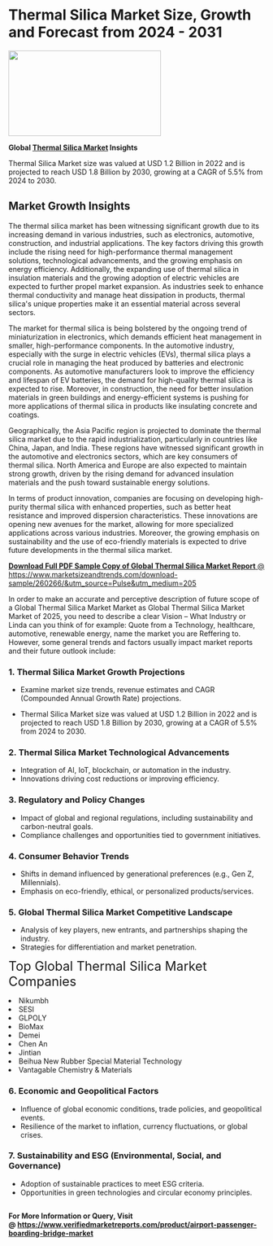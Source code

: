 <H1>Thermal Silica Market Size, Growth and Forecast from 2024 - 2031</H1><img class="aligncenter size-medium wp-image-584254" src="https://thirdeyenews.in/wp-content/uploads/2024/09/Global-Market-Research-300x168.jpeg" alt="" width="300" height="168" /><p><strong>Global&nbsp;<a href="https://www.marketsizeandtrends.com/download-sample/260266/&amp;utm_source=Pulse&amp;utm_medium=205">Thermal Silica Market</a> Insights</strong></p><p>Thermal Silica Market size was valued at USD 1.2 Billion in 2022 and is projected to reach USD 1.8 Billion by 2030, growing at a CAGR of 5.5% from 2024 to 2030.</p><p><h2>Market Growth Insights</h2> <p>The thermal silica market has been witnessing significant growth due to its increasing demand in various industries, such as electronics, automotive, construction, and industrial applications. The key factors driving this growth include the rising need for high-performance thermal management solutions, technological advancements, and the growing emphasis on energy efficiency. Additionally, the expanding use of thermal silica in insulation materials and the growing adoption of electric vehicles are expected to further propel market expansion. As industries seek to enhance thermal conductivity and manage heat dissipation in products, thermal silica's unique properties make it an essential material across several sectors.</p> <p><a href="#"></a></p> <p>The market for thermal silica is being bolstered by the ongoing trend of miniaturization in electronics, which demands efficient heat management in smaller, high-performance components. In the automotive industry, especially with the surge in electric vehicles (EVs), thermal silica plays a crucial role in managing the heat produced by batteries and electronic components. As automotive manufacturers look to improve the efficiency and lifespan of EV batteries, the demand for high-quality thermal silica is expected to rise. Moreover, in construction, the need for better insulation materials in green buildings and energy-efficient systems is pushing for more applications of thermal silica in products like insulating concrete and coatings.</p> <p>Geographically, the Asia Pacific region is projected to dominate the thermal silica market due to the rapid industrialization, particularly in countries like China, Japan, and India. These regions have witnessed significant growth in the automotive and electronics sectors, which are key consumers of thermal silica. North America and Europe are also expected to maintain strong growth, driven by the rising demand for advanced insulation materials and the push toward sustainable energy solutions.</p> <p>In terms of product innovation, companies are focusing on developing high-purity thermal silica with enhanced properties, such as better heat resistance and improved dispersion characteristics. These innovations are opening new avenues for the market, allowing for more specialized applications across various industries. Moreover, the growing emphasis on sustainability and the use of eco-friendly materials is expected to drive future developments in the thermal silica market.</p> <p><a href="#"></p><p><span class=""><strong>Download Full PDF Sample Copy of Global Thermal Silica Market Report</strong> @ <a href="https://www.marketsizeandtrends.com/download-sample/260266/&amp;utm_source=Pulse&amp;utm_medium=205" target="_blank">https://www.marketsizeandtrends.com/download-sample/260266/&amp;utm_source=Pulse&amp;utm_medium=205</a></span></p><p>In order to make an accurate and perceptive description of future scope of a Global&nbsp;Thermal Silica Market Market as Global&nbsp;Thermal Silica Market Market of 2025, you need to describe a clear Vision &ndash; What Industry or Linda can you think of for example: Quote from a Technology, healthcare, automotive, renewable energy, name the market you are Reffering to. However, some general trends and factors usually impact market reports and their future outlook include:</p><h3>1.&nbsp;<strong>Thermal Silica Market Growth Projections</strong></h3><ul><li>Examine market size trends, revenue estimates and CAGR (Compounded Annual Growth Rate) projections.</li><li><p>Thermal Silica Market size was valued at USD 1.2 Billion in 2022 and is projected to reach USD 1.8 Billion by 2030, growing at a CAGR of 5.5% from 2024 to 2030.</p></li></ul><h3>2.&nbsp;<strong>Thermal Silica Market Technological Advancements</strong></h3><ul><li>Integration of AI, IoT, blockchain, or automation in the industry.</li><li>Innovations driving cost reductions or improving efficiency.</li></ul><h3>3.&nbsp;<strong>Regulatory and Policy Changes</strong></h3><ul><li>Impact of global and regional regulations, including sustainability and carbon-neutral goals.</li><li>Compliance challenges and opportunities tied to government initiatives.</li></ul><h3>4.&nbsp;<strong>Consumer Behavior Trends</strong></h3><ul><li>Shifts in demand influenced by generational preferences (e.g., Gen Z, Millennials).</li><li>Emphasis on eco-friendly, ethical, or personalized products/services.</li></ul><h3>5.&nbsp;<strong>Global Thermal Silica Market Competitive Landscape</strong></h3><ul><li>Analysis of key players, new entrants, and partnerships shaping the industry.</li><li>Strategies for differentiation and market penetration.</li></ul><p data-pm-slice="1 1 []"><span style="color: inherit; font-family: inherit; font-size: 25px;">Top Global Thermal Silica Market Companies</span></p><div class="" data-test-id=""><p><li>Nikumbh</li><li> SESI</li><li> GLPOLY</li><li> BioMax</li><li> Demei</li><li> Chen An</li><li> Jintian</li><li> Beihua New Rubber Special Material Technology</li><li> Vantagable Chemistry & Materials</li></p></div><h3>6.&nbsp;<strong>Economic and Geopolitical Factors</strong></h3><ul><li>Influence of global economic conditions, trade policies, and geopolitical events.</li><li>Resilience of the market to inflation, currency fluctuations, or global crises.</li></ul><h3>7.&nbsp;<strong>Sustainability and ESG (Environmental, Social, and Governance)</strong></h3><ul><li>Adoption of sustainable practices to meet ESG criteria.</li><li>Opportunities in green technologies and circular economy principles.</li></ul><h2><strong style="font-size: 14px;">For More Information or Query, Visit @&nbsp;</strong><a style="background-color: #ffffff; font-size: 14px;" href="https://www.marketsizeandtrends.com/report/thermal-silica-market/" target="_blank">https://www.verifiedmarketreports.com/product/airport-passenger-boarding-bridge-market</a></h2>
